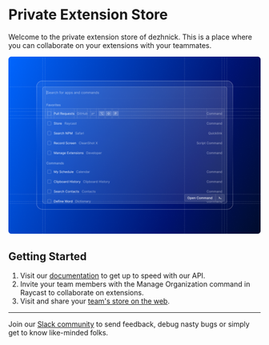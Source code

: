 # Private Extension Store

Welcome to the private extension store of dezhnick. This is a place where you can collaborate on your extensions with your teammates.

![Extension Store](https://raw.githubusercontent.com/raycast/extensions/main/images/header.png)

## Getting Started

1. Visit our [documentation](https://developers.raycast.com) to get up to speed with our API.
2. Invite your team members with the Manage Organization command in Raycast to collaborate on extensions.
3. Visit and share your [team's store on the web](https://raycast.com/dezhnick).

---

Join our [Slack community](https://raycast.com/community) to send feedback, debug nasty bugs or simply get to know like-minded folks.